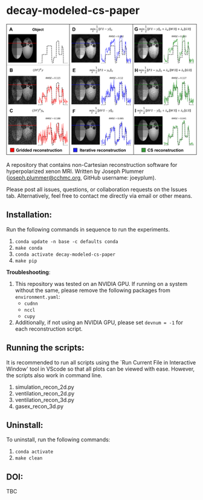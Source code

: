 # decay-modeled-cs-paper
![Figure1](Fig1.png)

A repository that contains non-Cartesian reconstruction software for hyperpolarized xenon MRI. Written by Joseph Plummer (joseph.plummer@cchmc.org, GitHub username: joeyplum). 

Please post all issues, questions, or collaboration requests on the Issues tab. Alternatively, feel free to contact me directly via email or other means. 

## Installation:

Run the following commands in sequence to run the experiments.

1. `conda update -n base -c defaults conda`
2. `make conda`
3. `conda activate decay-modeled-cs-paper`
4. `make pip`

**Troubleshooting**:

1. This repository was tested on an NVIDIA GPU. If running on a system without
   the same, please remove the following packages from `environment.yaml`:
   - `cudnn`
   - `nccl`
   - `cupy`
2. Additionally, if not using an NVIDIA GPU, please set `devnum = -1` for each
   reconstruction script.

## Running the scripts: 

It is recommended to run all scripts using the `Run Current File in Interactive Window' tool in VScode so that all plots can be viewed with ease. However, the scripts also work in command line. 
1. simulation_recon_2d.py
2. ventilation_recon_2d.py
3. ventilation_recon_3d.py
4. gasex_recon_3d.py

## Uninstall:

To uninstall, run the following commands:

1. `conda activate`
2. `make clean`


## DOI:
TBC
